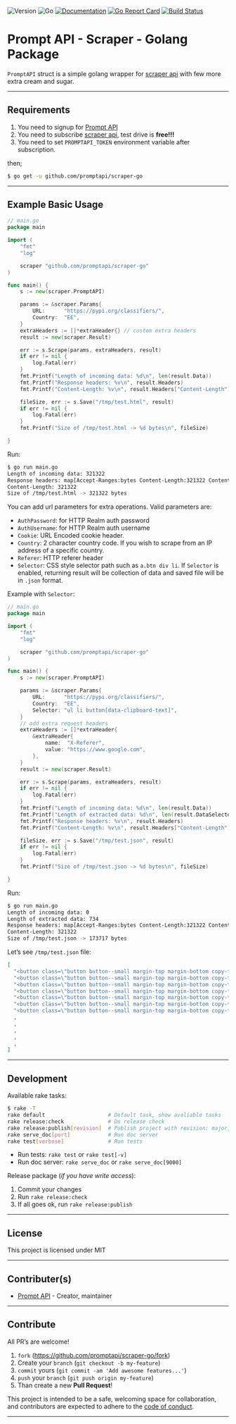 ![Version](https://img.shields.io/badge/version-0.1.3-orange.svg)
![Go](https://img.shields.io/badge/go-1.15.1-black.svg)
[![Documentation](https://godoc.org/github.com/promptapi/scraper-go?status.svg)](https://pkg.go.dev/github.com/promptapi/scraper-go)
[![Go Report Card](https://goreportcard.com/badge/github.com/promptapi/scraper-go)](https://goreportcard.com/report/github.com/promptapi/scraper-go)
[![Build Status](https://travis-ci.org/promptapi/scraper-go.svg?branch=main)](https://travis-ci.org/promptapi/scraper-go)

# Prompt API - Scraper - Golang Package

`PromptAPI` struct is a simple golang wrapper for [scraper api][scraper-api]
with few more extra cream and sugar.

---

## Requirements

1. You need to signup for [Prompt API][promptapi-signup]
1. You need to subscribe [scraper api][scraper-api], test drive is **free!!!**
1. You need to set `PROMPTAPI_TOKEN` environment variable after subscription.

then;

```bash
$ go get -u github.com/promptapi/scraper-go
```

---

## Example Basic Usage

```go
// main.go
package main

import (
	"fmt"
	"log"

	scraper "github.com/promptapi/scraper-go"
)

func main() {
	s := new(scraper.PromptAPI)

	params := &scraper.Params{
		URL:      "https://pypi.org/classifiers/",
		Country:  "EE",
	}
	extraHeaders := []*extraHeader{} // custom extra headers
	result := new(scraper.Result)

	err := s.Scrape(params, extraHeaders, result)
	if err != nil {
		log.Fatal(err)
	}
	fmt.Printf("Length of incoming data: %d\n", len(result.Data))
	fmt.Printf("Response headers: %v\n", result.Headers)
	fmt.Printf("Content-Length: %v\n", result.Headers["Content-Length"])

	fileSize, err := s.Save("/tmp/test.html", result)
	if err != nil {
		log.Fatal(err)
	}
	fmt.Printf("Size of /tmp/test.html -> %d bytes\n", fileSize)

}
```

Run:

```bash
$ go run main.go 
Length of incoming data: 321322
Response headers: map[Accept-Ranges:bytes Content-Length:321322 Content-Security-Policy:base-uri 'self'; block-all-mixed-content; connect-src 'self' https://api.github.com/repos/ *.fastly-insights.com sentry.io https://api.pwnedpasswords.com https://2p66nmmycsj3.statuspage.io; default-src 'none'; font-src 'self' fonts.gstatic.com; form-action 'self'; frame-ancestors 'none'; frame-src 'none'; img-src 'self' https://warehouse-camo.ingress.cmh1.psfhosted.org/ www.google-analytics.com *.fastly-insights.com; script-src 'self' www.googletagmanager.com www.google-analytics.com *.fastly-insights.com https://cdn.ravenjs.com; style-src 'self' fonts.googleapis.com; worker-src *.fastly-insights.com Content-Type:text/html; charset=UTF-8 Date:Tue, 08 Sep 2020 19:10:24 GMT ETag:"1ea9p+Hscl37dEKelacPWw" Referrer-Policy:origin-when-cross-origin Strict-Transport-Security:max-age=31536000; includeSubDomains; preload Vary:Accept-Encoding, Cookie, Accept-Encoding X-Cache:MISS, HIT X-Cache-Hits:0, 1 X-Content-Type-Options:nosniff X-Frame-Options:deny X-Permitted-Cross-Domain-Policies:none X-Served-By:cache-bwi5127-BWI, cache-hhn4035-HHN X-Timer:S1599592224.395422,VS0,VE247 X-XSS-Protection:1; mode=block]
Content-Length: 321322
Size of /tmp/test.html -> 321322 bytes
```

You can add url parameters for extra operations. Valid parameters are:

- `AuthPassword`: for HTTP Realm auth password
- `AuthUsername`: for HTTP Realm auth username
- `Cookie`: URL Encoded cookie header.
- `Country`: 2 character country code. If you wish to scrape from an IP address of a specific country.
- `Referer`: HTTP referer header
- `Selector`: CSS style selector path such as `a.btn div li`. If `Selector` is
  enabled, returning result will be collection of data and saved file will be
  in `.json` format.

Example with `Selector`:

```go
// main.go
package main

import (
	"fmt"
	"log"

	scraper "github.com/promptapi/scraper-go"
)

func main() {
	s := new(scraper.PromptAPI)

	params := &scraper.Params{
		URL:      "https://pypi.org/classifiers/",
		Country:  "EE",
		Selector: "ul li button[data-clipboard-text]",
	}
	// add extra request headers
	extraHeaders := []*extraHeader{
		&extraHeader{
			name:  "X-Referer",
			value: "https://www.google.com",
		},
	}
	result := new(scraper.Result)

	err := s.Scrape(params, extraHeaders, result)
	if err != nil {
		log.Fatal(err)
	}
	fmt.Printf("Length of incoming data: %d\n", len(result.Data))
	fmt.Printf("Length of extracted data: %d\n", len(result.DataSelector))
	fmt.Printf("Response headers: %v\n", result.Headers)
	fmt.Printf("Content-Length: %v\n", result.Headers["Content-Length"])

	fileSize, err := s.Save("/tmp/test.json", result)
	if err != nil {
		log.Fatal(err)
	}
	fmt.Printf("Size of /tmp/test.json -> %d bytes\n", fileSize)

}
```

Run:

```bash
$ go run main.go 
Length of incoming data: 0
Length of extracted data: 734
Response headers: map[Accept-Ranges:bytes Content-Length:321322 Content-Security-Policy:base-uri 'self'; block-all-mixed-content; connect-src 'self' https://api.github.com/repos/ *.fastly-insights.com sentry.io https://api.pwnedpasswords.com https://2p66nmmycsj3.statuspage.io; default-src 'none'; font-src 'self' fonts.gstatic.com; form-action 'self'; frame-ancestors 'none'; frame-src 'none'; img-src 'self' https://warehouse-camo.ingress.cmh1.psfhosted.org/ www.google-analytics.com *.fastly-insights.com; script-src 'self' www.googletagmanager.com www.google-analytics.com *.fastly-insights.com https://cdn.ravenjs.com; style-src 'self' fonts.googleapis.com; worker-src *.fastly-insights.com Content-Type:text/html; charset=UTF-8 Date:Tue, 08 Sep 2020 19:17:22 GMT ETag:"1ea9p+Hscl37dEKelacPWw" Referrer-Policy:origin-when-cross-origin Strict-Transport-Security:max-age=31536000; includeSubDomains; preload Vary:Accept-Encoding, Cookie, Accept-Encoding X-Cache:HIT, HIT X-Cache-Hits:1, 1 X-Content-Type-Options:nosniff X-Frame-Options:deny X-Permitted-Cross-Domain-Policies:none X-Served-By:cache-bwi5137-BWI, cache-bma1621-BMA X-Timer:S1599592641.178639,VS0,VE1512 X-XSS-Protection:1; mode=block]
Content-Length: 321322
Size of /tmp/test.json -> 173717 bytes
```

Let’s see `/tmp/test.json` file:

```json
[
  "<button class=\"button button--small margin-top margin-bottom copy-tooltip copy-tooltip-w\" data-clipboard-text=\"Development Status :: 1 - Planning\" data-tooltip-label=\"Copy to clipboard\" type=\"button\">\n Copy\n</button>\n",
  "<button class=\"button button--small margin-top margin-bottom copy-tooltip copy-tooltip-w\" data-clipboard-text=\"Development Status :: 2 - Pre-Alpha\" data-tooltip-label=\"Copy to clipboard\" type=\"button\">\n Copy\n</button>\n",
  "<button class=\"button button--small margin-top margin-bottom copy-tooltip copy-tooltip-w\" data-clipboard-text=\"Development Status :: 3 - Alpha\" data-tooltip-label=\"Copy to clipboard\" type=\"button\">\n Copy\n</button>\n",
  "<button class=\"button button--small margin-top margin-bottom copy-tooltip copy-tooltip-w\" data-clipboard-text=\"Development Status :: 4 - Beta\" data-tooltip-label=\"Copy to clipboard\" type=\"button\">\n Copy\n</button>\n",
  "<button class=\"button button--small margin-top margin-bottom copy-tooltip copy-tooltip-w\" data-clipboard-text=\"Development Status :: 5 - Production/Stable\" data-tooltip-label=\"Copy to clipboard\" type=\"button\">\n Copy\n</button>\n",
  "<button class=\"button button--small margin-top margin-bottom copy-tooltip copy-tooltip-w\" data-clipboard-text=\"Development Status :: 6 - Mature\" data-tooltip-label=\"Copy to clipboard\" type=\"button\">\n Copy\n</button>\n",
  "<button class=\"button button--small margin-top margin-bottom copy-tooltip copy-tooltip-w\" data-clipboard-text=\"Development Status :: 7 - Inactive\" data-tooltip-label=\"Copy to clipboard\" type=\"button\">\n Copy\n</button>\n",
  ,
  ,
  ,
  ,
  ,
]
```

---

## Development

Available rake tasks:

```bash
$ rake -T
rake default                    # Default task, show avaliable tasks
rake release:check              # Do release check
rake release:publish[revision]  # Publish project with revision: major,minor,patch, default: patch
rake serve_doc[port]            # Run doc server
rake test[verbose]              # Run tests
```

- Run tests: `rake test` or `rake test[-v]`
- Run doc server: `rake serve_doc` or `rake serve_doc[9000]`

Release package (*if you have write access*):

1. Commit your changes
1. Run `rake release:check`
1. If all goes ok, run `rake release:publish`

---

## License

This project is licensed under MIT

---

## Contributer(s)

* [Prompt API](https://github.com/promptapi) - Creator, maintainer

---

## Contribute

All PR’s are welcome!

1. `fork` (https://github.com/promptapi/scraper-go/fork)
1. Create your `branch` (`git checkout -b my-feature`)
1. `commit` yours (`git commit -am 'Add awesome features...'`)
1. `push` your `branch` (`git push origin my-feature`)
1. Than create a new **Pull Request**!

This project is intended to be a safe,
welcoming space for collaboration, and contributors are expected to adhere to
the [code of conduct][coc].

---

[scraper-api]:      https://promptapi.com/marketplace/description/scraper-api
[promptapi-signup]: https://promptapi.com/#signup-form
[coc]:              https://github.com/promptapi/scraper-go/blob/main/CODE_OF_CONDUCT.md
